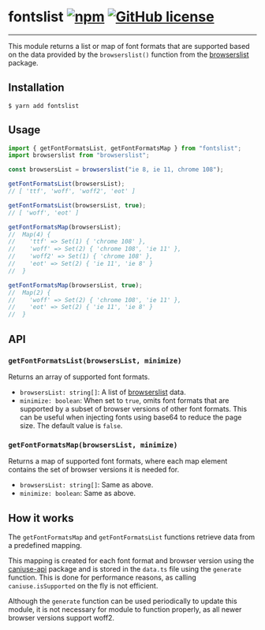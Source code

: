 # fontslist [![npm](https://img.shields.io/npm/v/fontslist)](https://www.npmjs.com/package/fontslist) [![GitHub license](https://img.shields.io/badge/license-MIT-blue.svg?style=flat-square)](https://github.com/coremyslo/fontslist/blob/master/LICENSE)
___
This module returns a list or map of font formats that are supported based on the data provided by the `browserslist()` function from the [browserslist](https://github.com/browserslist/browserslist) package.

## Installation

```shell
$ yarn add fontslist
```

## Usage

```typescript
import { getFontFormatsList, getFontFormatsMap } from "fontslist";
import browserslist from "browserslist";

const browsersList = browserslist("ie 8, ie 11, chrome 108");

getFontFormatsList(browsersList);
// [ 'ttf', 'woff', 'woff2', 'eot' ]

getFontFormatsList(browsersList, true);
// [ 'woff', 'eot' ]

getFontFormatsMap(browsersList);
//  Map(4) {
//    'ttf' => Set(1) { 'chrome 108' },
//    'woff' => Set(2) { 'chrome 108', 'ie 11' },
//    'woff2' => Set(1) { 'chrome 108' },
//    'eot' => Set(2) { 'ie 11', 'ie 8' }
//  }

getFontFormatsMap(browsersList, true);
//  Map(2) {
//    'woff' => Set(2) { 'chrome 108', 'ie 11' },
//    'eot' => Set(2) { 'ie 11', 'ie 8' }
//  }
```

## API
### `getFontFormatsList(browsersList, minimize)`
Returns an array of supported font formats.
* `browsersList: string[]`: A list of [browserslist](https://github.com/browserslist/browserslist) data.
* `minimize: boolean`: When set to `true`, omits font formats that are supported by a subset of browser versions of other font formats. This can be useful when injecting fonts using base64 to reduce the page size. The default value is `false`.
### `getFontFormatsMap(browsersList, minimize)`
Returns a map of supported font formats, where each map element contains the set of browser versions it is needed for.
* `browsersList: string[]`: Same as above.
* `minimize: boolean`: Same as above.

## How it works
The `getFontFormatsMap` and `getFontFormatsList` functions retrieve data from a predefined mapping.

This mapping is created for each font format and browser version using the [caniuse-api](https://www.npmjs.com/package/caniuse-api) package and is stored in the `data.ts` file using the `generate` function. This is done for performance reasons, as calling `caniuse.isSupported` on the fly is not efficient.

Although the `generate` function can be used periodically to update this module, it is not necessary for module to function properly, as all newer browser versions support woff2.
